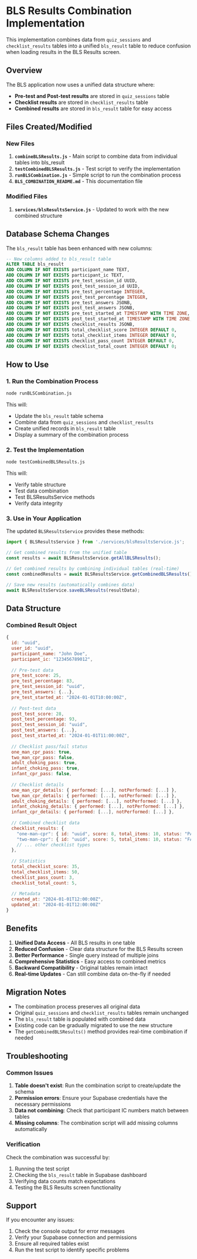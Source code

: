 # BLS Results Combination Implementation

This implementation combines data from `quiz_sessions` and `checklist_results` tables into a unified `bls_result` table to reduce confusion when loading results in the BLS Results screen.

## Overview

The BLS application now uses a unified data structure where:
- **Pre-test and Post-test results** are stored in `quiz_sessions` table
- **Checklist results** are stored in `checklist_results` table  
- **Combined results** are stored in `bls_result` table for easy access

## Files Created/Modified

### New Files
1. **`combineBLSResults.js`** - Main script to combine data from individual tables into bls_result
2. **`testCombinedBLSResults.js`** - Test script to verify the implementation
3. **`runBLSCombination.js`** - Simple script to run the combination process
4. **`BLS_COMBINATION_README.md`** - This documentation file

### Modified Files
1. **`services/blsResultsService.js`** - Updated to work with the new combined structure

## Database Schema Changes

The `bls_result` table has been enhanced with new columns:

```sql
-- New columns added to bls_result table
ALTER TABLE bls_result 
ADD COLUMN IF NOT EXISTS participant_name TEXT,
ADD COLUMN IF NOT EXISTS participant_ic TEXT,
ADD COLUMN IF NOT EXISTS pre_test_session_id UUID,
ADD COLUMN IF NOT EXISTS post_test_session_id UUID,
ADD COLUMN IF NOT EXISTS pre_test_percentage INTEGER,
ADD COLUMN IF NOT EXISTS post_test_percentage INTEGER,
ADD COLUMN IF NOT EXISTS pre_test_answers JSONB,
ADD COLUMN IF NOT EXISTS post_test_answers JSONB,
ADD COLUMN IF NOT EXISTS pre_test_started_at TIMESTAMP WITH TIME ZONE,
ADD COLUMN IF NOT EXISTS post_test_started_at TIMESTAMP WITH TIME ZONE,
ADD COLUMN IF NOT EXISTS checklist_results JSONB,
ADD COLUMN IF NOT EXISTS total_checklist_score INTEGER DEFAULT 0,
ADD COLUMN IF NOT EXISTS total_checklist_items INTEGER DEFAULT 0,
ADD COLUMN IF NOT EXISTS checklist_pass_count INTEGER DEFAULT 0,
ADD COLUMN IF NOT EXISTS checklist_total_count INTEGER DEFAULT 0;
```

## How to Use

### 1. Run the Combination Process

```bash
node runBLSCombination.js
```

This will:
- Update the `bls_result` table schema
- Combine data from `quiz_sessions` and `checklist_results`
- Create unified records in `bls_result` table
- Display a summary of the combination process

### 2. Test the Implementation

```bash
node testCombinedBLSResults.js
```

This will:
- Verify table structure
- Test data combination
- Test BLSResultsService methods
- Verify data integrity

### 3. Use in Your Application

The updated `BLSResultsService` provides these methods:

```javascript
import { BLSResultsService } from './services/blsResultsService.js';

// Get combined results from the unified table
const results = await BLSResultsService.getAllBLSResults();

// Get combined results by combining individual tables (real-time)
const combinedResults = await BLSResultsService.getCombinedBLSResults();

// Save new results (automatically combines data)
await BLSResultsService.saveBLSResults(resultData);
```

## Data Structure

### Combined Result Object

```javascript
{
  id: "uuid",
  user_id: "uuid",
  participant_name: "John Doe",
  participant_ic: "123456789012",
  
  // Pre-test data
  pre_test_score: 25,
  pre_test_percentage: 83,
  pre_test_session_id: "uuid",
  pre_test_answers: {...},
  pre_test_started_at: "2024-01-01T10:00:00Z",
  
  // Post-test data
  post_test_score: 28,
  post_test_percentage: 93,
  post_test_session_id: "uuid", 
  post_test_answers: {...},
  post_test_started_at: "2024-01-01T11:00:00Z",
  
  // Checklist pass/fail status
  one_man_cpr_pass: true,
  two_man_cpr_pass: false,
  adult_choking_pass: true,
  infant_choking_pass: true,
  infant_cpr_pass: false,
  
  // Checklist details
  one_man_cpr_details: { performed: [...], notPerformed: [...] },
  two_man_cpr_details: { performed: [...], notPerformed: [...] },
  adult_choking_details: { performed: [...], notPerformed: [...] },
  infant_choking_details: { performed: [...], notPerformed: [...] },
  infant_cpr_details: { performed: [...], notPerformed: [...] },
  
  // Combined checklist data
  checklist_results: {
    "one-man-cpr": { id: "uuid", score: 8, total_items: 10, status: "PASS", ... },
    "two-man-cpr": { id: "uuid", score: 5, total_items: 10, status: "FAIL", ... },
    // ... other checklist types
  },
  
  // Statistics
  total_checklist_score: 35,
  total_checklist_items: 50,
  checklist_pass_count: 3,
  checklist_total_count: 5,
  
  // Metadata
  created_at: "2024-01-01T12:00:00Z",
  updated_at: "2024-01-01T12:00:00Z"
}
```

## Benefits

1. **Unified Data Access** - All BLS results in one table
2. **Reduced Confusion** - Clear data structure for the BLS Results screen
3. **Better Performance** - Single query instead of multiple joins
4. **Comprehensive Statistics** - Easy access to combined metrics
5. **Backward Compatibility** - Original tables remain intact
6. **Real-time Updates** - Can still combine data on-the-fly if needed

## Migration Notes

- The combination process preserves all original data
- Original `quiz_sessions` and `checklist_results` tables remain unchanged
- The `bls_result` table is populated with combined data
- Existing code can be gradually migrated to use the new structure
- The `getCombinedBLSResults()` method provides real-time combination if needed

## Troubleshooting

### Common Issues

1. **Table doesn't exist**: Run the combination script to create/update the schema
2. **Permission errors**: Ensure your Supabase credentials have the necessary permissions
3. **Data not combining**: Check that participant IC numbers match between tables
4. **Missing columns**: The combination script will add missing columns automatically

### Verification

Check the combination was successful by:
1. Running the test script
2. Checking the `bls_result` table in Supabase dashboard
3. Verifying data counts match expectations
4. Testing the BLS Results screen functionality

## Support

If you encounter any issues:
1. Check the console output for error messages
2. Verify your Supabase connection and permissions
3. Ensure all required tables exist
4. Run the test script to identify specific problems


